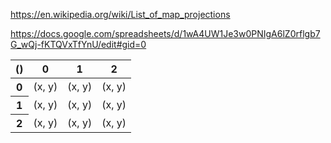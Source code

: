 
https://en.wikipedia.org/wiki/List_of_map_projections

https://docs.google.com/spreadsheets/d/1wA4UW1Je3w0PNIgA6lZ0rflgb7G_wQj-fKTQVxTfYnU/edit#gid=0


<table class="gridⵧsquare">
	<thead>
		<tr>
			<th scope="col">()</th>
			<th scope="col">0</th>
			<th scope="col">1</th>
			<th scope="col">2</th>
		</tr>
	</thead>
	<tbody>
		<tr>
			<th scope="row">0</th>
			<td>(x, y)</td>
			<td>(x, y)</td>
			<td>(x, y)</td>
		</tr>
		<tr>
			<th scope="row">1</th>
			<td>(x, y)</td>
			<td>(x, y)</td>
			<td>(x, y)</td>
		</tr>
		<tr>
			<th scope="row">2</th>
			<td>(x, y)</td>
			<td>(x, y)</td>
			<td>(x, y)</td>
		</tr>
	</tbody>
</table>

